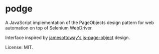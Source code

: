 podge
=====

A JavaScript implementation of the PageObjects design pattern for web automation on top of Selenium WebDriver.

Interface inspired by [jamesottoway's js-page-object](https://github.com/jamesottaway/js-page-object) design.

License: MIT.
